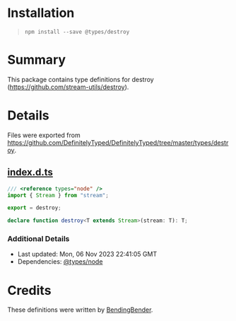 # Installation
> `npm install --save @types/destroy`

# Summary
This package contains type definitions for destroy (https://github.com/stream-utils/destroy).

# Details
Files were exported from https://github.com/DefinitelyTyped/DefinitelyTyped/tree/master/types/destroy.
## [index.d.ts](https://github.com/DefinitelyTyped/DefinitelyTyped/tree/master/types/destroy/index.d.ts)
````ts
/// <reference types="node" />
import { Stream } from "stream";

export = destroy;

declare function destroy<T extends Stream>(stream: T): T;

````

### Additional Details
 * Last updated: Mon, 06 Nov 2023 22:41:05 GMT
 * Dependencies: [@types/node](https://npmjs.com/package/@types/node)

# Credits
These definitions were written by [BendingBender](https://github.com/BendingBender).
